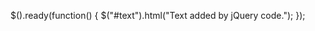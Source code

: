 <script src="https://code.jquery.com/jquery-3.2.1.min.js"></script>


<div id="text"></div>



$().ready(function() {
   $("#text").html("Text added by jQuery code.");
});


